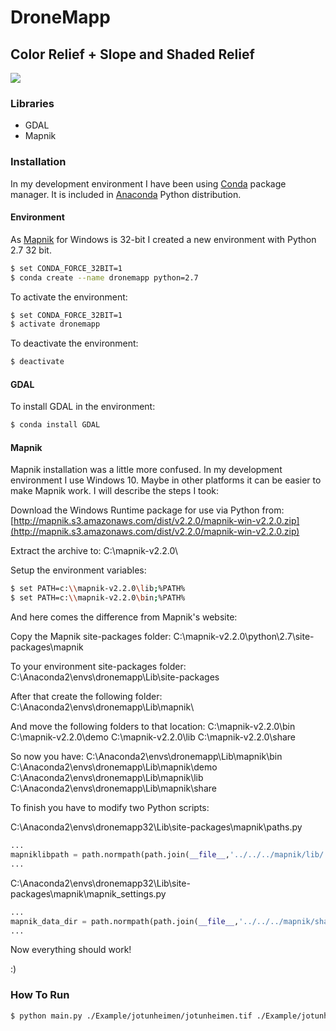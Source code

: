 # DroneMapp

## Color Relief + Slope and Shaded Relief

![](output.png)

### Libraries

- GDAL
- Mapnik

### Installation

In my development environment I have been using [Conda](http://conda.pydata.org/docs/index.html) package manager. It is included in [Anaconda](https://www.continuum.io/downloads) Python distribution.

#### Environment

As [Mapnik](http://mapnik.org/index.html) for Windows is 32-bit I created a new environment with Python 2.7 32 bit.

```bash
$ set CONDA_FORCE_32BIT=1
$ conda create --name dronemapp python=2.7
```

To activate the environment:

```bash
$ set CONDA_FORCE_32BIT=1
$ activate dronemapp
```

To deactivate the environment:

```bash
$ deactivate
```

#### GDAL

To install GDAL in the environment:

```bash
$ conda install GDAL
```

#### Mapnik

Mapnik installation was a little more confused. In my development environment I use Windows 10. Maybe in other platforms it can be easier to make Mapnik work. I will describe the steps I took:

Download the Windows Runtime package for use via Python from: 
[http://mapnik.s3.amazonaws.com/dist/v2.2.0/mapnik-win-v2.2.0.zip](http://mapnik.s3.amazonaws.com/dist/v2.2.0/mapnik-win-v2.2.0.zip)

Extract the archive to:
C:\mapnik-v2.2.0\

Setup the environment variables:

```bash
$ set PATH=c:\\mapnik-v2.2.0\lib;%PATH%
$ set PATH=c:\\mapnik-v2.2.0\bin;%PATH%
```

And here comes the difference from Mapnik's website:

Copy the Mapnik site-packages folder:
C:\mapnik-v2.2.0\python\2.7\site-packages\mapnik

To your environment site-packages folder:
C:\Anaconda2\envs\dronemapp\Lib\site-packages

After that create the following folder:
C:\Anaconda2\envs\dronemapp\Lib\mapnik\

And move the following folders to that location:
C:\mapnik-v2.2.0\bin
C:\mapnik-v2.2.0\demo
C:\mapnik-v2.2.0\lib
C:\mapnik-v2.2.0\share

So now you have:
C:\Anaconda2\envs\dronemapp\Lib\mapnik\bin
C:\Anaconda2\envs\dronemapp\Lib\mapnik\demo
C:\Anaconda2\envs\dronemapp\Lib\mapnik\lib
C:\Anaconda2\envs\dronemapp\Lib\mapnik\share

To finish you have to modify two Python scripts:

C:\Anaconda2\envs\dronemapp32\Lib\site-packages\mapnik\paths.py

```python
...
mapniklibpath = path.normpath(path.join(__file__,'../../../mapnik/lib/')) 
...
```

C:\Anaconda2\envs\dronemapp32\Lib\site-packages\mapnik\mapnik_settings.py

```python
...
mapnik_data_dir = path.normpath(path.join(__file__,'../../../mapnik/share/')) 
...
```

Now everything should work!

:)

### How To Run

```bash
$ python main.py ./Example/jotunheimen/jotunheimen.tif ./Example/jotunheimen/jotunheimen_color_relief.txt ./Example/jotunheimen/jotunheimen_color_slope.txt ./Example/jotunheimen/output.png
```